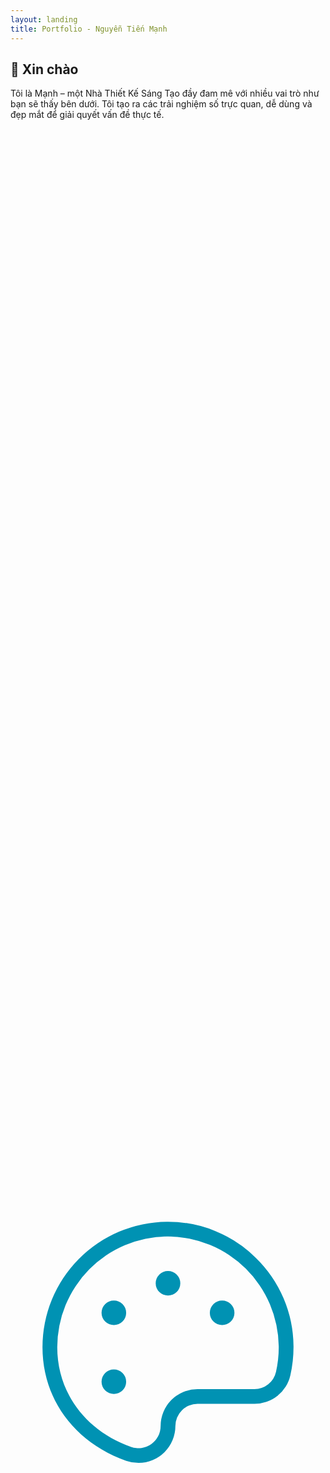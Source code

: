 ```yaml
---
layout: landing
title: Portfolio - Nguyễn Tiến Mạnh
---
```


<section id="hero">
  <div class="intro-text">
    <h1>👋 Xin chào</h1>
    <p>Tôi là Mạnh – một Nhà Thiết Kế Sáng Tạo đầy đam mê với nhiều vai trò như bạn sẽ thấy bên dưới. Tôi tạo ra các trải nghiệm số trực quan, dễ dùng và đẹp mắt để giải quyết vấn đề thực tế.</p>
  </div>
  <div class="roles">
    <div class="role-card">
      <div class="icon-wrapper bg-blue">
        <!-- SVG icon: Web Design -->
        <!-- (Thêm thuộc tính aria-hidden nếu không cần đọc screen reader) -->
        <svg xmlns="http://www.w3.org/2000/svg" viewBox="0 0 256 256" focusable="false" color="var(--token-6f15d990-edb2-4abe-bedf-a44c6c0efb32, rgb(0, 146, 179))" style="user-select: none; width: 100%; height: 100%; display: inline-block; fill: var(--token-6f15d990-edb2-4abe-bedf-a44c6c0efb32, rgb(0, 146, 179)); color: var(--token-6f15d990-edb2-4abe-bedf-a44c6c0efb32, rgb(0, 146, 179)); flex-shrink: 0;"><g color="var(--token-6f15d990-edb2-4abe-bedf-a44c6c0efb32, rgb(0, 146, 179))" weight="light"><path d="M199.37,55.31A101.32,101.32,0,0,0,128,26h-1A102,102,0,0,0,26,128c0,42.09,26.07,77.44,68,92.26A30.21,30.21,0,0,0,104.11,222,30.06,30.06,0,0,0,134,192a18,18,0,0,1,18-18h46.21a29.82,29.82,0,0,0,29.25-23.31A102.71,102.71,0,0,0,230,127.11,101.25,101.25,0,0,0,199.37,55.31ZM215.76,148a17.89,17.89,0,0,1-17.55,14H152a30,30,0,0,0-30,30,18,18,0,0,1-24,17C61,195.86,38,164.85,38,128a90,90,0,0,1,89.07-90H128a90.34,90.34,0,0,1,90,89.22A90.46,90.46,0,0,1,215.76,148ZM138,76a10,10,0,1,1-10-10A10,10,0,0,1,138,76ZM94,100A10,10,0,1,1,84,90,10,10,0,0,1,94,100Zm0,56a10,10,0,1,1-10-10A10,10,0,0,1,94,156Zm88-56a10,10,0,1,1-10-10A10,10,0,0,1,182,100Z"></path></g></svg>
      </div>
      <h3>Web Designer</h3>
      <p>Thiết kế web thân thiện, hấp dẫn và tối ưu hóa trải nghiệm người dùng.</p>
    </div>
    <div class="role-card">
      <div class="icon-wrapper bg-purple">
        <!-- SVG icon: Network Admin -->
        <svg xmlns="http://www.w3.org/2000/svg" viewBox="0 0 256 256" focusable="false" color="var(--token-9d058a4e-1fe8-4c5c-87c4-1e389b0bdc57, rgb(145, 0, 230))" style="user-select: none; width: 100%; height: 100%; display: inline-block; fill: var(--token-9d058a4e-1fe8-4c5c-87c4-1e389b0bdc57, rgb(145, 0, 230)); color: var(--token-9d058a4e-1fe8-4c5c-87c4-1e389b0bdc57, rgb(145, 0, 230)); flex-shrink: 0;"><g color="var(--token-9d058a4e-1fe8-4c5c-87c4-1e389b0bdc57, rgb(145, 0, 230))" weight="light"><path d="M232,114H134V86h10a14,14,0,0,0,14-14V40a14,14,0,0,0-14-14H112A14,14,0,0,0,98,40V72a14,14,0,0,0,14,14h10v28H24a6,6,0,0,0,0,12H58v36H48a14,14,0,0,0-14,14v32a14,14,0,0,0,14,14H80a14,14,0,0,0,14-14V176a14,14,0,0,0-14-14H70V126H186v36H176a14,14,0,0,0-14,14v32a14,14,0,0,0,14,14h32a14,14,0,0,0,14-14V176a14,14,0,0,0-14-14H198V126h34a6,6,0,0,0,0-12ZM110,72V40a2,2,0,0,1,2-2h32a2,2,0,0,1,2,2V72a2,2,0,0,1-2,2H112A2,2,0,0,1,110,72ZM82,176v32a2,2,0,0,1-2,2H48a2,2,0,0,1-2-2V176a2,2,0,0,1,2-2H80A2,2,0,0,1,82,176Zm128,0v32a2,2,0,0,1-2,2H176a2,2,0,0,1-2-2V176a2,2,0,0,1,2-2h32A2,2,0,0,1,210,176Z"></path></g></svg>
      </div>
      <h3>Network Administration</h3>
      <p>Quản lý hạ tầng mạng đảm bảo an toàn và hiệu quả kết nối.</p>
    </div>
    <div class="role-card">
      <div class="icon-wrapper bg-green">
        <!-- SVG icon: Render -->
        <svg xmlns="http://www.w3.org/2000/svg" viewBox="0 0 256 256" focusable="false" color="var(--token-1e55e58d-1ac6-4668-86e3-e94739cc15d4, rgb(0, 255, 111))" style="user-select: none; width: 100%; height: 100%; display: inline-block; fill: var(--token-1e55e58d-1ac6-4668-86e3-e94739cc15d4, rgb(0, 255, 111)); color: var(--token-1e55e58d-1ac6-4668-86e3-e94739cc15d4, rgb(0, 255, 111)); flex-shrink: 0;"><g color="var(--token-1e55e58d-1ac6-4668-86e3-e94739cc15d4, rgb(0, 255, 111))" weight="light"><path d="M222.72,67.9l-88-48.17a13.9,13.9,0,0,0-13.44,0l-88,48.18A14,14,0,0,0,26,80.18v95.64a14,14,0,0,0,7.28,12.27l88,48.18a13.92,13.92,0,0,0,13.44,0l88-48.18A14,14,0,0,0,230,175.82V80.18A14,14,0,0,0,222.72,67.9ZM127,30.25a2,2,0,0,1,1.92,0L212.51,76,128,122.24,43.49,76ZM39,177.57a2,2,0,0,1-1-1.75V86.66l84,46V223Zm177.92,0L134,223V132.64l84-46v89.16A2,2,0,0,1,217,177.57Z"></path></g></svg>
      </div>
      <h3>Render</h3>
      <p>Sản xuất hình ảnh và trải nghiệm số sống động, chất lượng cao.</p>
    </div>
  </div>
</section>

<section id="about" class="about-section">
  <div class="container">
    <h2 class="section-title">Giới thiệu</h2>
    <p class="intro-text">
      Tôi là Mạnh – một Nhà Thiết Kế Sáng Tạo đầy đam mê với nhiều vai trò khác nhau. Tôi chuyên tạo ra các trải nghiệm số trực quan, dễ sử dụng và giàu tính thẩm mỹ – nhằm giải quyết những vấn đề thực tiễn và mang lại hiệu quả rõ ràng.
    </p>

    <!-- Education -->
    <div class="info-block education">
      <h3 class="info-title"><i class="icon icon-edu"></i> Học vấn</h3>
      <ul class="info-list">
        <li>
          <p class="info-main">University of the Arts London – MA in UX Design</p>
          <span class="info-time">2020 – 2022</span>
        </li>
        <li>
          <p class="info-main">Nielsen Norman Group [NNG] – UX Certification</p>
          <span class="info-time">March – June 2023</span>
        </li>
      </ul>
      <a href="./about#education" class="info-link">Xem toàn bộ học vấn →</a>
    </div>

    <!-- Experience -->
    <div class="info-block experience">
      <h3 class="info-title"><i class="icon icon-exp"></i> Kinh nghiệm</h3>
      <ul class="info-list">
        <li>
          <p class="info-main">Google – UX Designer</p>
          <span class="info-time">Jan 2022 – Nay</span>
        </li>
      </ul>
      <a href="./about#experience" class="info-link">Xem toàn bộ kinh nghiệm →</a>
    </div>

    <!-- Certificate -->
    <div class="info-block certificate">
      <h3 class="info-title"><i class="icon icon-cert"></i> Chứng chỉ</h3>
      <ul class="info-list">
        <li>
          <p class="info-main">Adobe – Web Designer</p>
          <span class="info-time">June 2019 – Dec 2021</span>
        </li>
      </ul>
    </div>
  </div>
</section>


<section class="projects-section">
  <h2 class="section-title">Các dự án</h2>
  <div class="project-grid">
    <!-- Project 1 -->
    <div class="project-card">
      <div class="project-thumb">
        <img src="https://framerusercontent.com/images/F7OkTJwKlqMChSmLXbcF266b8.jpeg" alt="Giao diện Omnifood" />
      </div>
      <h3 class="project-title">Omnifood: Revolutionizing Personalized Meal Delivery</h3>
      <a href="./projects/omnifood-revolutionizing-personalized-meal-delivery" class="btn-view">View Project</a>
    </div>

    <!-- Project 2 -->
    <div class="project-card">
      <div class="project-thumb">
        <img src="https://framerusercontent.com/images/UJTgSLYcmjqQujgv9o99AFfy6E.jpeg" alt="Giao diện Natours" />
      </div>
      <h3 class="project-title">Natours: Elevating Adventure Travel Through Innovative Web Solutions</h3>
      <a href="./projects/natours-elevating-adventure-travel-through-innovative-web-solutions" class="btn-view">View Project</a>
    </div>
  </div>

  <div class="view-all-wrapper">
    <a href="./projects" class="btn-view-all">View All Projects</a>
  </div>
</section>


<section class="tools-section">
  <h2 class="section-title">Công cụ và phần mềm</h2>
  <div class="tools-grid">
    <div class="tool-card">
      <img src="https://framerusercontent.com/images/83tbCB6tYu5JHfUwgo6dqDukQl4.svg" alt="Illustrator" />
      <h3>Illustrator</h3>
    </div>
    <div class="tool-card">
      <img src="https://framerusercontent.com/images/4QRuC7SpMfvpJ9mVUmq8OtF794.svg" alt="Photoshop" />
      <h3>Photoshop</h3>
    </div>
    <div class="tool-card">
      <img src="https://framerusercontent.com/images/TE8Ef60HPtgHgxe9fPI8n44NMu0.svg" alt="Adobe XD" />
      <h3>Adobe XD</h3>
    </div>
    <div class="tool-card">
      <img src="https://framerusercontent.com/images/2c7sebYn8gKcYqnXfA4NjQtqw.svg" alt="Canva" />
      <h3>Canva</h3>
    </div>
    <div class="tool-card">
      <img src="https://framerusercontent.com/images/oWZSEqU9Ck



<section id="contact" class="section contact-section">
  <h2>Bạn có ý tưởng dự án nào muốn thảo luận không?</h2>
  <a href="./contact" class="btn btn-dark">Liên hệ</a>
</section>

<footer>
  © Copyright 2025 by NTM
</footer>
